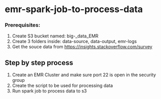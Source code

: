 # emr-spark-job-to-process-data


### Prerequisites:
1. Create S3 bucket named: big-_data_EMR
2. Create 3 folders inside: data-source, data-output, emr-logs
3. Get the souce data from https://insights.stackoverflow.com/survey

## Step by step process

1. Create an EMR Cluster and make sure port 22 is open in the security group
2. Create the script to be used for processing data
3. Run spark job to process data to s3
